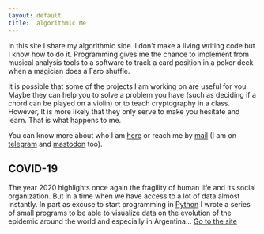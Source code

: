 ```yaml
---
layout: default
title:  algorithmic Me
---
```


In this site I share my algorithmic side. I don't make a living writing code but I know how to do it.
Programming gives me the chance to implement from musical analysis tools to a software to track a card position
in a poker deck when a magician does a Faro shuffle.


It is possible that some of the projects I am working on are useful for you. Maybe they can help you to solve a
problem you have (such as deciding if a chord can be played on a violin) or to teach cryptography in a class.
However, It is more likely that they only serve to make you hesitate and learn. That is what happens to me.

  
You can know more about who I am [here](https://rvalla.github.io/eng/aboutme_eng/) or reach me by
[mail](mailto:rodrigovalla@protonmail.ch) (I am on [telegram](https://t.me/rvalla) and
<a rel="me" href="https://fosstodon.org/@rvalla">mastodon</a> too).

## COVID-19
The year 2020 highlights once again the fragility of human life and its social organization. But in a time
when we have access to a lot of data almost instantly. In part as excuse to start programming in
[Python](https://www.python.org/) I wrote a series of small programs to be able to visualize data on the
evolution of the epidemic around the world and especially in Argentina...
[Go to the site](https://rvalla.github.io/eng/covid19_eng/)